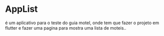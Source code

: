 # AppList
é um aplicativo para o teste do guia motel, onde tem que fazer o projeto em flutter e fazer uma pagina para mostra uma lista de moteis..

